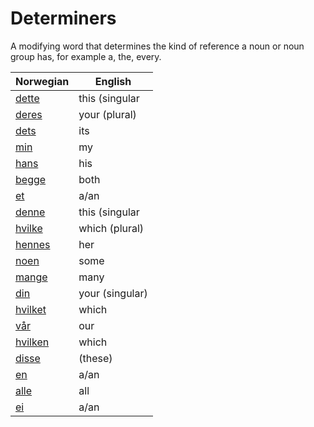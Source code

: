 # Determiners

A modifying word that determines the kind of reference a noun or noun group has, for example a, the, every.

| Norwegian | English |
| --- | --- |
| [dette](https://www.ordnett.no/search?language=no&phrase=dette) | this (singular |  neuter) |
| [deres](https://www.ordnett.no/search?language=no&phrase=deres) | your (plural) | None |
| [dets](https://www.ordnett.no/search?language=no&phrase=dets) | its | i |
| [min](https://www.ordnett.no/search?language=no&phrase=min) | my |  |
| [hans](https://www.ordnett.no/search?language=no&phrase=hans) | his | m |
| [begge](https://www.ordnett.no/search?language=no&phrase=begge) | both |  |
| [et](https://www.ordnett.no/search?language=no&phrase=et) | a/an | i |
| [denne](https://www.ordnett.no/search?language=no&phrase=denne) | this (singular |  masculine and femenine) |
| [hvilke](https://www.ordnett.no/search?language=no&phrase=hvilke) | which (plural) |  |
| [hennes](https://www.ordnett.no/search?language=no&phrase=hennes) | her | f |
| [noen](https://www.ordnett.no/search?language=no&phrase=noen) | some |  |
| [mange](https://www.ordnett.no/search?language=no&phrase=mange) | many |  |
| [din](https://www.ordnett.no/search?language=no&phrase=din) | your (singular) |  |
| [hvilket](https://www.ordnett.no/search?language=no&phrase=hvilket) | which | i |
| [vår](https://www.ordnett.no/search?language=no&phrase=vår) | our |  |
| [hvilken](https://www.ordnett.no/search?language=no&phrase=hvilken) | which | m |
| [disse](https://www.ordnett.no/search?language=no&phrase=disse) | (these) |  |
| [en](https://www.ordnett.no/search?language=no&phrase=en) | a/an | m |
| [alle](https://www.ordnett.no/search?language=no&phrase=alle) | all |  |
| [ei](https://www.ordnett.no/search?language=no&phrase=ei) | a/an | f |

